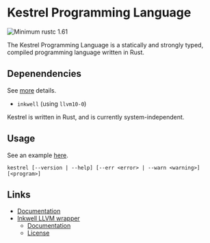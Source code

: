 # Kestrel Programming Language
![Minimum rustc 1.61](https://img.shields.io/badge/rustc-1.61%2B-red)

The Kestrel Programming Language is a statically and strongly typed, compiled programming language written in Rust.

## Depenendencies
See [more](Cargo.toml) details.
- ```inkwell``` (using ```llvm10-0```)

Kestrel is written in Rust, and is currently system-independent.

## Usage
See an example [here](program.ke).

```kestrel [--version | --help] [--err <error> | --warn <warning>] [<program>]```


## Links
- [Documentation](/docs/)
- [Inkwell LLVM wrapper](https://github.com/TheDan64/inkwell)
    - [Documentation](https://thedan64.github.io/inkwell/inkwell/index.html)
    - [License](https://github.com/TheDan64/inkwell/blob/master/LICENSE)